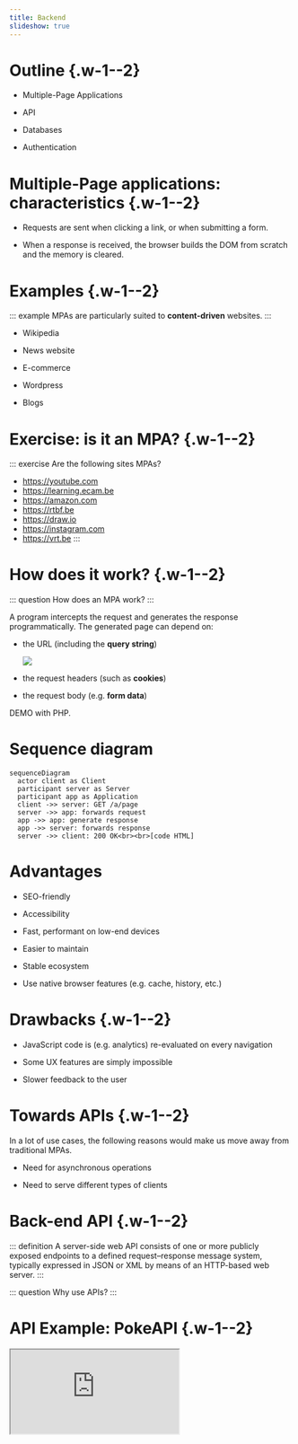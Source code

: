 ```yaml
---
title: Backend
slideshow: true
---
```


# Outline {.w-1--2}

- Multiple-Page Applications

- API

- Databases

- Authentication

# Multiple-Page applications: characteristics {.w-1--2}

- Requests are sent when clicking a link,
  or when submitting a form.

- When a response is received,
  the browser builds the DOM from scratch
  and the memory is cleared.

# Examples {.w-1--2}

::: example
MPAs are particularly suited to **content-driven** websites.
:::

- Wikipedia

- News website

- E-commerce

- Wordpress

- Blogs

# Exercise: is it an MPA? {.w-1--2}

::: exercise
Are the following sites MPAs?

- https://youtube.com
- https://learning.ecam.be
- https://amazon.com
- https://rtbf.be
- https://draw.io
- https://instagram.com
- https://vrt.be
:::

# How does it work? {.w-1--2}

::: question
How does an MPA work?
:::

A program intercepts the request
and generates the response programmatically.
The generated page can depend on:

- the URL (including the **query string**)

  ![](https://upload.wikimedia.org/wikipedia/commons/d/d6/URI_syntax_diagram.svg)

- the request headers (such as **cookies**)

- the request body (e.g. **form data**)

DEMO with PHP.

# Sequence diagram

```mermaid
sequenceDiagram
  actor client as Client
  participant server as Server
  participant app as Application
  client ->> server: GET /a/page
  server ->> app: forwards request
  app ->> app: generate response
  app ->> server: forwards response
  server ->> client: 200 OK<br><br>[code HTML]
```

# Advantages

- SEO-friendly

- Accessibility

- Fast, performant on low-end devices

- Easier to maintain

- Stable ecosystem

- Use native browser features (e.g. cache, history, etc.)

# Drawbacks {.w-1--2}

- JavaScript code is (e.g. analytics) re-evaluated on every navigation

- Some UX features are simply impossible

- Slower feedback to the user

# Towards APIs {.w-1--2}

In a lot of use cases,
the following reasons would make us move away
from traditional MPAs.

- Need for asynchronous operations

- Need to serve different types of clients

# Back-end API {.w-1--2}

::: definition
A server-side web API consists of one or more publicly exposed endpoints to a defined request–response message system, typically expressed in JSON or XML by means of an HTTP-based web server.
:::

::: question
Why use APIs?
:::

# API Example: PokeAPI {.w-1--2}

<Iframe src="https://pokeapi.co/" class="w-full h-full" />

# Consuming an API

```html {.run .grid-cols-2 .grid .gap-12}
<p><input id="input" /></p>
<p><img id="img" /></p>

<script>
  const input = document.getElementById('input')
  const img = document.getElementById('img')

  input.oninput = (event) => {
    loadPokemonImage(event.target.value)
  }

  async function loadPokemonImage(name) {
    const url = 'https://pokeapi.co/api/v2/pokemon/'
    try {
      const res = await fetch(url + name)
      const data = await res.json()
      img.src = data.sprites.other['official-artwork']['front_default']
    } catch {
      img.src = 'https://raw.githubusercontent.com/n3r4zzurr0/svg-spinners/refs/heads/main/svg-css/270-ring-with-bg.svg'
    }
  }
</script>
```